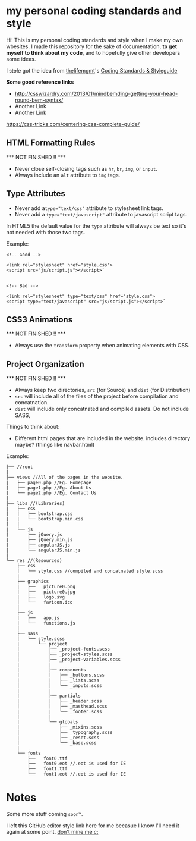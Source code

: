 # my personal coding standards and style
Hi! This is my personal coding standards and style when I make my own wbesites. I made this repository for the sake of documentation, **to get myself to think about my code**, and to hopefully give other developers some ideas.


I ~~stole~~ got the idea from [thelifemgmt](https://github.com/thelifemgmt)'s [Coding Standards & Styleguide](https://github.com/thelifemgmt/coding_standards "thelifemgmt's Coding Standards & Styleguide")

**Some good reference links**

* http://csswizardry.com/2013/01/mindbemding-getting-your-head-round-bem-syntax/
* Another Link
* Another Link

https://css-tricks.com/centering-css-complete-guide/

## HTML Formatting Rules
*** NOT FINISHED !! ***

* Never close self-closing tags such as `hr`, `br`, `img`, or `input`.
* Always include an `alt` attribute to  `img` tags.

## Type Attributes

* Never add a`type="text/css"` attribute to stylesheet link tags.
* Never add a `type="text/javascript"` attribute to javascript script tags.

In HTML5 the default value for the `type` attribute will always be text so it's not needed with those two tags.

Example:
```
<!-- Good -->

<link rel="stylesheet" href="style.css">
<script src="js/script.js"></script>`


<!-- Bad -->

<link rel="stylesheet" type="text/css" href="style.css">
<script type="text/javascript" src="js/script.js"></script>`
```

## CSS3 Animations
*** NOT FINISHED !! ***

* Always use the `transform` property when animating elements with CSS.

## Project Organization
*** NOT FINISHED !! ***

* Always keep two directories, `src` (for Source) and `dist` (for Distribution)
* `src` will include all of the files of the project before compilation and concatnation. 
* `dist` will include only concatnated and compiled assets. Do not include SASS, 

Things to think about:
* Different html pages that are included in the website. includes directory maybe? (things like navbar.html)

Example:
```
├── //root
|
├── views //All of the pages in the website.
|   ├── page0.php //Eg. Homepage
|   ├── page1.php //Eg. About Us
|   └── page2.php //Eg. Contact Us
|
├── libs //(Libraries)
|   ├── css
|   |   ├── bootstrap.css
|   |   └── bootstrap.min.css
|   |
|   └── js
|       ├── jQuery.js
|       ├── jQuery.min.js
|       ├── angularJS.js
|       └── angularJS.min.js
|
└── res //(Resources)
    ├── css
    |   └── style.css //compiled and concatnated style.scss
    |
    ├── graphics
    |   ├──   picture0.png
    |   ├──   picture0.jpg
    |   ├──   logo.svg
    |   └──   favicon.ico
    |
    ├── js
    |   ├──   app.js
    |   └──   functions.js
    |
    ├── sass
    |   └── style.scss
    |       └── project
    |           ├── _project-fonts.scss
    |           ├── _project-styles.scss
    |           ├── _project-variables.scss
    |           |
    |           ├── components
    |           |   ├── _buttons.scss
    |           |   ├── _lists.scss
    |           |   └── _inputs.scss
    |           |
    |           ├── partials
    |           |   ├── _header.scss
    |           |   ├── _masthead.scss
    |           |   └── _footer.scss
    |           |   
    |           └── globals
    |               ├── _mixins.scss
    |               ├── _typography.scss
    |               ├── _reset.scss
    |               └── _base.scss
    |
    └── fonts
        ├──   font0.ttf
        ├──   font0.eot //.eot is used for IE
        ├──   font1.ttf
        └──   font1.eot //.eot is used for IE
```



# Notes
Some more stuff coming `soon™`.

I left this GitHub editor style link here for me becasue I know I'll need it again at some point.
[don't mine me c:](https://github.com/adam-p/markdown-here/wiki/Markdown-Cheatsheet "(old man voice) GET OUTTA HERE!!")
